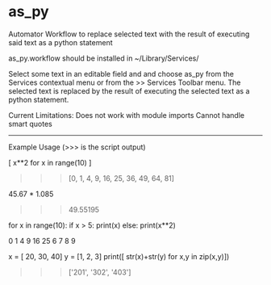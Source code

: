 as_py
=====

Automator Workflow to replace selected text with the result of executing said text as a python statement

as_py.workflow should be installed in ~/Library/Services/

Select some text in an editable field and and choose as_py from the Services contextual menu or
from the <application> >> Services Toolbar menu. The selected text is replaced by the result of executing 
the selected text as a python statement. 

Current Limitations:
Does not work with module imports
Cannot handle smart quotes

------------------------------------------------

Example Usage (>>> is the script output)

[ x**2 for x in range(10) ]
>>> [0, 1, 4, 9, 16, 25, 36, 49, 64, 81]


45.67 * 1.085
>>> 49.55195



for x in range(10):
    if x > 5: print(x)
    else: print(x**2)

>>>
0
1
4
9
16
25
6
7
8
9

x = [ 20, 30, 40]
y = [1, 2, 3]
print([ str(x)+str(y) for x,y in zip(x,y)])

>>> ['201', '302', '403']


